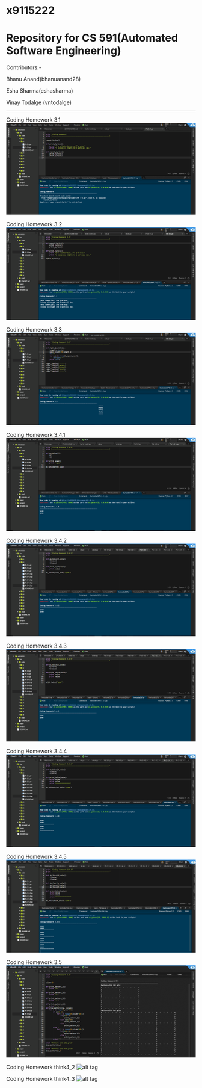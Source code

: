 # x9115222
# Repository for CS 591(Automated Software Engineering)

Contributors:-

  Bhanu Anand(bhanuanand28)
  
  Esha Sharma(eshasharma)
  
  Vinay Todalge (vntodalge)

_____________________________________________________________________________________________________________________________

Coding Homework 3.1
![alt tag](https://github.com/bhanuanand28/x9115222/blob/master/hw/code/2/ScreenShots/3.1.png)

Coding Homework 3.2
![alt tag](https://github.com/bhanuanand28/x9115222/blob/master/hw/code/2/ScreenShots/3.2.png)

Coding Homework 3.3
![alt tag](https://github.com/bhanuanand28/x9115222/blob/master/hw/code/2/ScreenShots/3.3.png)

Coding Homework 3.4.1
![alt tag](https://github.com/bhanuanand28/x9115222/blob/master/hw/code/2/ScreenShots/3.4.1.png)

Coding Homework 3.4.2
![alt tag](https://github.com/bhanuanand28/x9115222/blob/master/hw/code/2/ScreenShots/3.4.2.png)

Coding Homework 3.4.3
![alt tag](https://github.com/bhanuanand28/x9115222/blob/master/hw/code/2/ScreenShots/3.4.3.png)

Coding Homework 3.4.4
![alt tag](https://github.com/bhanuanand28/x9115222/blob/master/hw/code/2/ScreenShots/3.4.4.png)

Coding Homework 3.4.5
![alt tag](https://github.com/bhanuanand28/x9115222/blob/master/hw/code/2/ScreenShots/3.4.5.png)

Coding Homework 3.5
![alt tag](https://github.com/bhanuanand28/x9115222/blob/master/hw/code/2/ScreenShots/3.5.png)

Coding Homework think4_2
![alt tag](https://github.com/bhanuanand28/x9115222/blob/master/hw/code/2/think4\_2.png)

Coding Homework think4_3
![alt tag](https://github.com/bhanuanand28/x9115222/blob/master/hw/code/2/think4\_3.png)
